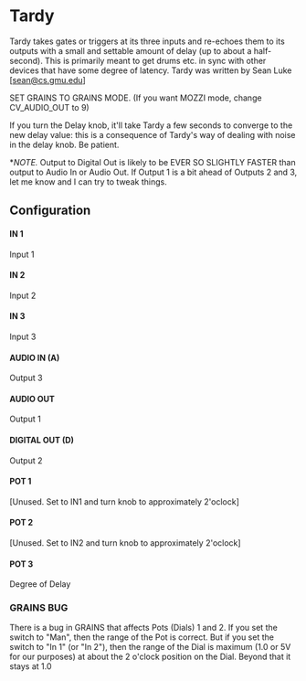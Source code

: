# Tardy

Tardy takes gates or triggers at its three inputs and re-echoes them to its outputs with a small and settable amount of delay (up to about a half-second). This is primarily meant to get drums etc. in sync with other devices that have some degree of latency.  Tardy was written by Sean Luke [sean@cs.gmu.edu]

SET GRAINS TO GRAINS MODE.  (If you want MOZZI mode, change CV_AUDIO_OUT to 9)

If you turn the Delay knob, it'll take Tardy a few seconds to converge to the new delay value: this is a consequence of Tardy's way of dealing with noise in the delay knob.  Be patient.

**NOTE.*  Output to Digital Out is likely to be EVER SO SLIGHTLY FASTER than output to Audio In or Audio Out.  If Output 1 is a bit ahead of Outputs 2 and 3, let me know and I can try to tweak things.



## Configuration

#### IN 1
Input 1
#### IN 2
Input 2
#### IN 3
Input 3
#### AUDIO IN (A)
Output 3
#### AUDIO OUT
Output 1
#### DIGITAL OUT (D) 
Output 2
#### POT 1
[Unused.  Set to IN1 and turn knob to approximately 2'oclock]
#### POT 2
[Unused.  Set to IN2 and turn knob to approximately 2'oclock]
#### POT 3
Degree of Delay 


### GRAINS BUG

There is a bug in GRAINS that affects Pots (Dials) 1 and 2.  If you set the switch to "Man", then the range of the Pot is correct.  But if you set the switch to "In 1" (or "In 2"), then the range of the Dial is maximum (1.0 or 5V for our purposes) at about the 2 o'clock position on the Dial.  Beyond that it stays at 1.0
